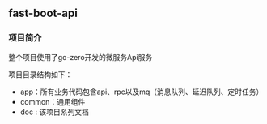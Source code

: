 ## fast-boot-api
### 项目简介
整个项目使用了go-zero开发的微服务Api服务

项目目录结构如下：

- app：所有业务代码包含api、rpc以及mq（消息队列、延迟队列、定时任务）
- common：通用组件
- doc : 该项目系列文档